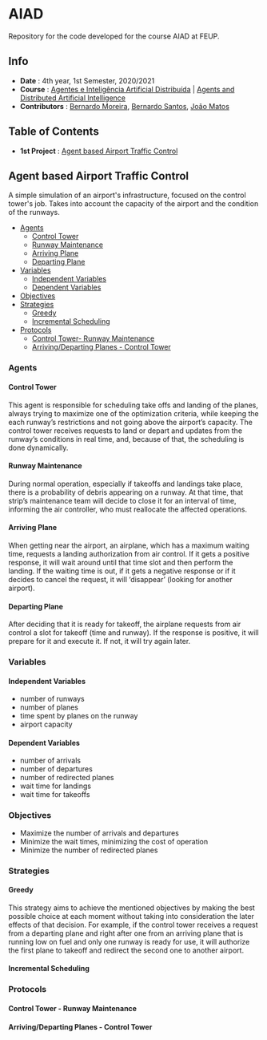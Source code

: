 # AIAD
Repository for the code developed for the course AIAD at FEUP.

## Info
 * **Date** : 4th year, 1st Semester, 2020/2021
 * **Course** : [Agentes e Inteligência Artificial Distribuída](https://sigarra.up.pt/feup/pt/ucurr_geral.ficha_uc_view?pv_ocorrencia_id=459491) | [Agents and Distributed Artificial Intelligence](https://sigarra.up.pt/feup/en/UCURR_GERAL.FICHA_UC_VIEW?pv_ocorrencia_id=459491)
 * **Contributors** : [Bernardo Moreira](https://github.com/BernardoCMoreira), [Bernardo Santos](https://github.com/bernas670), [João Matos](https://github.com/joaonmatos)

## Table of Contents
 * **1st Project** : [Agent based Airport Traffic Control](#agent-based-airport-traffic-control)

## Agent based Airport Traffic Control

A simple simulation of an airport's infrastructure, focused on the control tower's job. Takes into account the capacity of the airport and the condition of the runways.

 * [Agents](#agents)
   * [Control Tower](#control-tower)
   * [Runway Maintenance](#runway-maintenance)
   * [Arriving Plane](#arriving-plane)
   * [Departing Plane](#departing-plane)
 * [Variables](#variables)
   * [Independent Variables](#independent-variables)
   * [Dependent Variables](#dependent-variables)
 * [Objectives](#objectives)
 * [Strategies](#strategies)
   * [Greedy](#greedy)
   * [Incremental Scheduling](#incremental-scheduling)
 * [Protocols](#protocols)
   * [Control Tower- Runway Maintenance](#control-tower---runway-maintenance)
   * [Arriving/Departing Planes - Control Tower](#arriving/departing-planes---control-tower)

### Agents
#### Control Tower
This agent is responsible for scheduling take offs and landing of the planes, always trying to maximize one of the optimization criteria, while keeping the each runway’s restrictions and not going above the airport’s capacity. The control tower receives requests to land or depart and updates from the runway’s conditions in real time, and, because of that, the scheduling is done dynamically.
#### Runway Maintenance
During normal operation, especially if takeoffs and landings take place, there is a probability of debris appearing on a runway. At that time, that strip’s maintenance team will decide to close it for an interval of time, informing the air controller, who must reallocate the affected operations.
#### Arriving Plane
When getting near the airport, an airplane, which has a maximum waiting time, requests a landing authorization from air control. If it gets a positive response, it will wait around until that time slot and then perform the landing. If the waiting time is out, if it gets a negative response or if it decides to cancel the request, it will ‘disappear’ (looking for another airport).
#### Departing Plane
After deciding that it is ready for takeoff, the airplane requests from air control a slot for takeoff (time and runway). If the response is positive, it will prepare for it and execute it. If not, it will try again later.

### Variables
#### Independent Variables
 * number of runways
 * number of planes
 * time spent by planes on the runway
 * airport capacity
#### Dependent Variables
 * number of arrivals
 * number of departures
 * number of redirected planes
 * wait time for landings
 * wait time for takeoffs

### Objectives
 * Maximize the number of arrivals and departures
 * Minimize the wait times, minimizing the cost of operation
 * Minimize the number of redirected planes

### Strategies
#### Greedy
This strategy aims to achieve the mentioned objectives by making the best possible choice at each moment without taking into consideration the later effects of that decision. For example, if the control tower receives a request from a departing plane and right after one from an arriving plane that is running low on fuel and only one runway is ready for use, it will authorize the first plane to takeoff and redirect the second one to another airport.
#### Incremental Scheduling


### Protocols
#### Control Tower - Runway Maintenance

#### Arriving/Departing Planes - Control Tower
